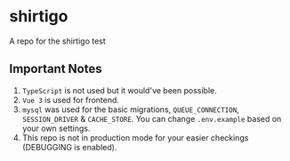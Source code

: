 # shirtigo
A repo for the shirtigo test

## Important Notes
1. `TypeScript` is not used but it would've been possible.
2. `Vue 3` is used for frontend.
3. `mysql` was used for the basic migrations, `QUEUE_CONNECTION`, `SESSION_DRIVER` & `CACHE_STORE`. You can change `.env.example` based on your own settings.
4. This repo is not in production mode for your easier checkings (DEBUGGING is enabled).
